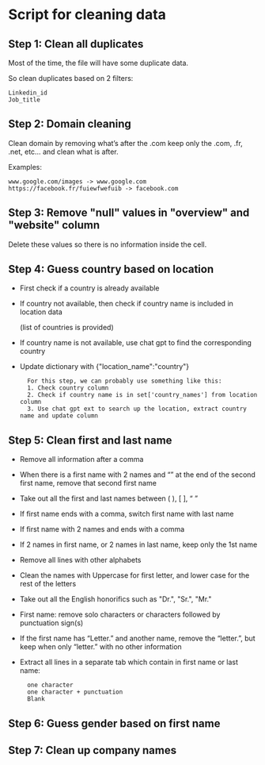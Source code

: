 # Script for cleaning data

## Step 1: Clean all duplicates

Most of the time, the file will have some duplicate data.

So clean duplicates based on 2 filters:

    Linkedin_id
    Job_title

## Step 2: Domain cleaning

Clean domain by removing what’s after the .com
keep only the .com, .fr, .net, etc… and clean what is after.

Examples:

    www.google.com/images -> www.google.com
    https://facebook.fr/fuiewfwefuib -> facebook.com

## Step 3: Remove "null" values in "overview" and "website" column

Delete these values so there is no information inside the cell.

## Step 4: Guess country based on location

- First check if a country is already available
- If country not available, then check if country name is included in location data

    (list of countries is provided)

- If country name is not available, use chat gpt to find the corresponding country

- Update dictionary with {"location_name":"country"}

        For this step, we can probably use something like this:
        1. Check country column
        2. Check if country name is in set['country_names'] from location column
        3. Use chat gpt ext to search up the location, extract country name and update column

## Step 5: Clean first and last name

- Remove all information after a comma
- When there is a first name with 2 names and “” at the end of the second first name, remove that second first name
- Take out all the first and last names between ( ), [ ], “ ”
- If first name ends with a comma, switch first name with last name
- If first name with 2 names and ends with a comma
- If 2 names in first name, or 2 names in last name, keep only the 1st name
- Remove all lines with other alphabets
- Clean the names with Uppercase for first letter, and lower case for the rest of the letters
- Take out all the English honorifics such as "Dr.", "Sr.", "Mr."
- First name: remove solo characters or characters followed by punctuation sign(s)
- If the first name has “Letter.” and another name, remove the “letter.”, but keep when only “letter.” with no other information
- Extract all lines in a separate tab which contain in first name or last name:

        one character 
        one character + punctuation
        Blank

## Step 6: Guess gender based on first name

## Step 7: Clean up company names
